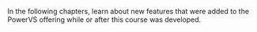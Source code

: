 In the following chapters, learn about new features that were added to the PowerVS offering while or after this course was developed. 